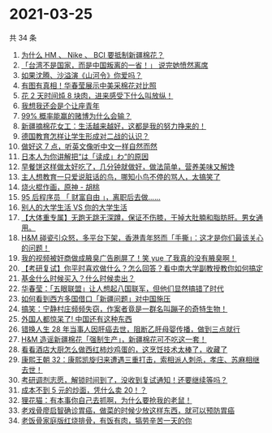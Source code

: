 # 2021-03-25

共 34 条

<!-- BEGIN ZHIHUVIDEO -->
<!-- 最后更新时间 Thu Mar 25 2021 20:02:55 GMT+0800 (China Standard Time) -->
1. [为什么 HM 、 Nike 、 BCI 要抵制新疆棉花？](https://www.zhihu.com/zvideo/1358245292089892865)
1. [「台湾不是国家，而是中国叛离的一省！」 说完她愤然离席](https://www.zhihu.com/zvideo/1358388779456270336)
1. [如果沈腾、沙溢演《山河令》你爱吗？](https://www.zhihu.com/zvideo/1357417261238788096)
1. [有图有真相！华春莹展示中美采棉花对比照](https://www.zhihu.com/zvideo/1358468230030393344)
1. [花 2 天时间炖 8 块肉，进来感受下什么叫放纵！](https://www.zhihu.com/zvideo/1358401179735740416)
1. [我想我还会是个让座青年](https://www.zhihu.com/zvideo/1358448244578803712)
1. [99% 概率能赢的赌博为什么会输？](https://www.zhihu.com/zvideo/1358397407470993408)
1. [新疆摘棉花女工：生活越来越好，这都是我的努力挣来的！](https://www.zhihu.com/zvideo/1358465581478436864)
1. [德国教育怎样让学生形成对二战的认识？](https://www.zhihu.com/zvideo/1358060682869567488)
1. [做好这 7 点，听英文像听中文一样自然而然](https://www.zhihu.com/zvideo/1356269817683668992)
1. [日本人为你讲解把“は「读成」わ“的原因](https://www.zhihu.com/zvideo/1358073683316183040)
1. [早餐饼这样做太好吃了，几分钟就做好，做法简单，营养美味又解馋](https://www.zhihu.com/zvideo/1358332348757671936)
1. [主人想教育一只爱说脏话的鸟，哪知小鸟不停的骂人，太搞笑了](https://www.zhihu.com/zvideo/1358415772390449152)
1. [烧火棍作画，原神 - 胡桃](https://www.zhihu.com/zvideo/1358182211506839552)
1. [95 后程序员 「 财富自由 」，离职后去做......](https://www.zhihu.com/zvideo/1358124981940019200)
1. [别人的大学生活 VS 你的大学生活](https://www.zhihu.com/zvideo/1358110386529546240)
1. [【大体重专属】无跑无跳无深蹲，保证不伤膝，干掉大肚腩和脂肪肝。男女通用。](https://www.zhihu.com/zvideo/1357950488764264448)
1. [H&M 碰瓷引众怒，多平台下架，香港青年怒而「手撕」：这才是你们最该关心的问题！](https://www.zhihu.com/zvideo/1358385160770260992)
1. [我的视频被奸商做成腋臭广告刷屏了！笑 yue 了我真的没有腋臭啊！](https://www.zhihu.com/zvideo/1358082858729431040)
1. [【考研复试】你平时喜欢做什么？怎么回答？看中南大学副教授教你如何搞定](https://www.zhihu.com/zvideo/1358331109089067008)
1. [基金什么时候买入？什么时候卖出？](https://www.zhihu.com/zvideo/1358145504837353472)
1. [华春莹：「五眼联盟」让人想起八国联军，但他们显然搞错了时代](https://www.zhihu.com/zvideo/1358110414866305024)
1. [如何看到西方多国借口「新疆问题」对中国施压](https://www.zhihu.com/zvideo/1358130440080039936)
1. [搞笑：宁静村庄频频失窃，作案者竟是一群名叫蹦子的奇特生物！](https://www.zhihu.com/zvideo/1358151351915216896)
1. [外国人都惊呆了! 中国还有这种东西](https://www.zhihu.com/zvideo/1357672181950935040)
1. [错换人生 28 年当事人因肝癌去世，阻断乙肝母婴传播，做到三点就行](https://www.zhihu.com/zvideo/1358108476263251968)
1. [H&M 造谣新疆棉花「强制生产」，新疆棉花可不吃这一套！](https://www.zhihu.com/zvideo/1358084598010798080)
1. [看看酒店大厨怎么做西红柿炒鸡蛋的，这烹饪技术太棒了，收藏了](https://www.zhihu.com/zvideo/1358002433319469056)
1. [康熙王朝 32：康熙凯旋归来遭遇三重打击，索相派人刺杀，孝庄、苏麻相继去世！](https://www.zhihu.com/zvideo/1358100322901237760)
1. [考研调剂志愿，解锁时间到了，没收到复试通知！还要继续等吗？](https://www.zhihu.com/zvideo/1358120192002875392)
1. [成本不到 5 元的炒面，凭什么卖 20！？](https://www.zhihu.com/zvideo/1357897583168503808)
1. [狸花猫：有本事你自己去抓啊，为什么要抢我的老鼠！](https://www.zhihu.com/zvideo/1357394761515626496)
1. [老戏骨廖启智确诊胃癌，做菜的时候少放这样东西，就可以预防胃癌](https://www.zhihu.com/zvideo/1357828489815646208)
1. [老饭骨家庭版红烧排骨，有饭有肉，犒劳辛苦一天的你](https://www.zhihu.com/zvideo/1357752376577990656)
<!-- END ZHIHUVIDEO -->
